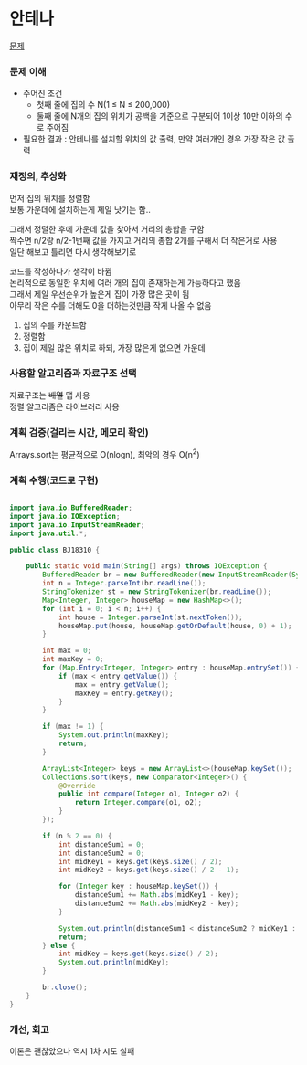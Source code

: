 # 안테나
[문제](https://www.acmicpc.net/problem/18310)

### 문제 이해
- 주어진 조건  
  - 첫째 줄에 집의 수 N(1 ≤ N ≤ 200,000)  
  - 둘째 줄에 N개의 집의 위치가 공백을 기준으로 구분되어 1이상 10만 이하의 수로 주어짐  
- 필요한 결과 : 안테나를 설치할 위치의 값 출력, 만약 여러개인 경우 가장 작은 값 출력  

### 재정의, 추상화
먼저 집의 위치를 정렬함  
보통 가운데에 설치하는게 제일 낫기는 함..  

그래서 정렬한 후에 가운데 값을 찾아서 거리의 총합을 구함  
짝수면 n/2랑 n/2-1번째 값을 가지고 거리의 총합 2개를 구해서 더 작은거로 사용  
일단 해보고 틀리면 다시 생각해보기로  

코드를 작성하다가 생각이 바뀜  
논리적으로 동일한 위치에 여러 개의 집이 존재하는게 가능하다고 했음  
그래서 제일 우선순위가 높은게 집이 가장 많은 곳이 됨  
아무리 작은 수를 더해도 0을 더하는것만큼 작게 나올 수 없음  
1. 집의 수를 카운트함  
2. 정렬함
3. 집이 제일 많은 위치로 하되, 가장 많은게 없으면 가운데  

### 사용할 알고리즘과 자료구조 선택
자료구조는 ~~배열~~ 맵 사용  
정렬 알고리즘은 라이브러리 사용  

### 계획 검증(걸리는 시간, 메모리 확인)
Arrays.sort는 평균적으로 O(nlogn), 최악의 경우 O(n<sup>2</sup>)  

### 계획 수행(코드로 구현)
```java

import java.io.BufferedReader;
import java.io.IOException;
import java.io.InputStreamReader;
import java.util.*;

public class BJ18310 {

    public static void main(String[] args) throws IOException {
        BufferedReader br = new BufferedReader(new InputStreamReader(System.in));
        int n = Integer.parseInt(br.readLine());
        StringTokenizer st = new StringTokenizer(br.readLine());
        Map<Integer, Integer> houseMap = new HashMap<>();
        for (int i = 0; i < n; i++) {
            int house = Integer.parseInt(st.nextToken());
            houseMap.put(house, houseMap.getOrDefault(house, 0) + 1);
        }

        int max = 0;
        int maxKey = 0;
        for (Map.Entry<Integer, Integer> entry : houseMap.entrySet()) {
            if (max < entry.getValue()) {
                max = entry.getValue();
                maxKey = entry.getKey();
            }
        }

        if (max != 1) {
            System.out.println(maxKey);
            return;
        }

        ArrayList<Integer> keys = new ArrayList<>(houseMap.keySet());
        Collections.sort(keys, new Comparator<Integer>() {
            @Override
            public int compare(Integer o1, Integer o2) {
                return Integer.compare(o1, o2);
            }
        });

        if (n % 2 == 0) {
            int distanceSum1 = 0;
            int distanceSum2 = 0;
            int midKey1 = keys.get(keys.size() / 2);
            int midKey2 = keys.get(keys.size() / 2 - 1);

            for (Integer key : houseMap.keySet()) {
                distanceSum1 += Math.abs(midKey1 - key);
                distanceSum2 += Math.abs(midKey2 - key);
            }

            System.out.println(distanceSum1 < distanceSum2 ? midKey1 : midKey2);
            return;
        } else {
            int midKey = keys.get(keys.size() / 2);
            System.out.println(midKey);
        }

        br.close();
    }
}

```

### 개선, 회고
이론은 괜찮았으나 역시 1차 시도 실패  